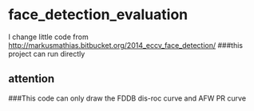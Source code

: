 # face_detection_evaluation
I change little code from  http://markusmathias.bitbucket.org/2014_eccv_face_detection/
###this project can run directly
## attention 
###This code can only draw the FDDB  dis-roc curve  and AFW PR curve
